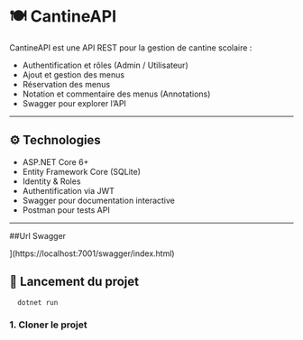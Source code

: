 # 🍽️ CantineAPI

CantineAPI est une API REST pour la gestion de cantine scolaire :

- Authentification et rôles (Admin / Utilisateur)
- Ajout et gestion des menus
- Réservation des menus
- Notation et commentaire des menus (Annotations)
- Swagger pour explorer l’API

---

## ⚙️ Technologies

- ASP.NET Core 6+
- Entity Framework Core (SQLite)
- Identity & Roles
- Authentification via JWT
- Swagger pour documentation interactive
- Postman pour tests API

---
##Url Swagger

](https://localhost:7001/swagger/index.html)


## 🚀 Lancement du projet
      
      dotnet run

### 1. Cloner le projet

